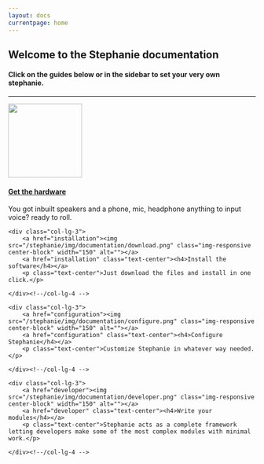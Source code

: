 ```yaml
---
layout: docs
currentpage: home
---
```



<div class="row mt centered">
    <div class="col-lg-10 col-lg-offset-1">
        <h2>Welcome to the Stephanie documentation</h2>
        <h4>Click on the guides below or in the sidebar to set your very own stephanie.</h4>
    </div>
</div><!-- /row -->

<hr>

<div class="row mt centered">
    <div class="col-lg-3">
        <a href="installation/#hardware-requirements"><img src="/stephanie/img/documentation/hardware.png" class="img-responsive center-block" width="150" alt=""></a>
        <a href="installation/#hardware-requirements" class="text-center"><h4>Get the hardware</h4></a>
        <p class="text-center">You got inbuilt speakers and a phone, mic, headphone anything to input voice? ready to roll.</p>
    </div><!--/col-lg-4 -->

    <div class="col-lg-3">
        <a href="installation"><img src="/stephanie/img/documentation/download.png" class="img-responsive center-block" width="150" alt=""></a>
        <a href="installation" class="text-center"><h4>Install the software</h4></a>
        <p class="text-center">Just download the files and install in one click.</p>

    </div><!--/col-lg-4 -->

    <div class="col-lg-3">
        <a href="configuration"><img src="/stephanie/img/documentation/configure.png" class="img-responsive center-block" width="150" alt=""></a>
        <a href="configuration" class="text-center"><h4>Configure Stephanie</h4></a>
        <p class="text-center">Customize Stephanie in whatever way needed.</p>

    </div><!--/col-lg-4 -->

    <div class="col-lg-3">
        <a href="developer"><img src="/stephanie/img/documentation/developer.png" class="img-responsive center-block" width="150" alt=""></a>
        <a href="developer" class="text-center"><h4>Write your modules</h4></a>
        <p class="text-center">Stephanie acts as a complete framework letting developers make some of the most complex modules with minimal work.</p>

    </div><!--/col-lg-4 -->
</div><!-- /row -->